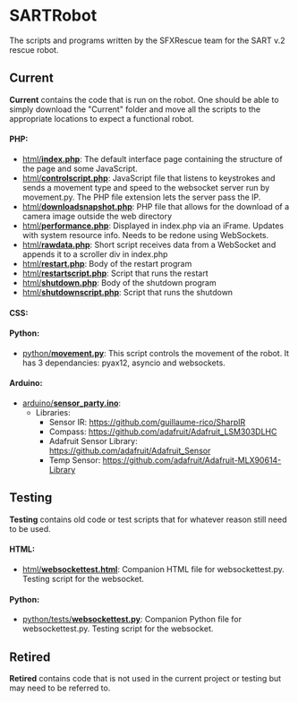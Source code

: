 # SARTRobot
The scripts and programs written by the SFXRescue team for the SART v.2 rescue robot.
## Current
**Current** contains the code that is run on the robot. One should be able to simply download the "Current" folder and move all the scripts to the appropriate locations to expect a functional robot.
#### PHP:
- [html/**index.php**](current/html/index.php): The default interface page containing the structure of the page and some JavaScript.
- [html/**controlscript.php**](current/html/controlscript.php): JavaScript file that listens to keystrokes and sends a movement type and speed to the websocket server run by movement.py. The PHP file extension lets the server pass the IP.
- [html/**downloadsnapshot.php**](current/html/downloadsnapshot.php): PHP file that allows for the download of a camera image outside the web directory
- [html/**performance.php**](current/html/performance.php): Displayed in index.php via an iFrame. Updates with system resource info. Needs to be redone using WebSockets.
- [html/**rawdata.php**](current/html/rawdata.php): Short script receives data from a WebSocket and appends it to a scroller div in index.php
- [html/**restart.php**](current/html/restart.php): Body of the restart program
- [html/**restartscript.php**](current/html/restartscript.php): Script that runs the restart
- [html/**shutdown.php**](current/html/shutdown.php): Body of the shutdown program
- [html/**shutdownscript.php**](current/html/shutdownscript.php): Script that runs the shutdown
#### CSS:
#### Python:
- [python/**movement.py**](current/python/movement.py): This script controls the movement of the robot. It has 3 dependancies: pyax12, asyncio and websockets.
#### Arduino:
- [arduino/**sensor_party.ino**](current/arduino/sensor_party.ino):
    - Libraries:
	    - Sensor IR: https://github.com/guillaume-rico/SharpIR
		- Compass: https://github.com/adafruit/Adafruit_LSM303DLHC
		- Adafruit Sensor Library: https://github.com/adafruit/Adafruit_Sensor
		- Temp Sensor: https://github.com/adafruit/Adafruit-MLX90614-Library
## Testing
**Testing** contains old code or test scripts that for whatever reason still need to be used.
#### HTML:
- [html/**websockettest.html**](testing/html/websockettest.html): Companion HTML file for websockettest.py. Testing script for the websocket.
#### Python:
- [python/tests/**websockettest.py**](testing/python/tests/websockettest.py): Companion Python file for websockettest.py. Testing script for the websocket.

## Retired
**Retired** contains code that is not used in the current project or testing but may need to be referred to.
